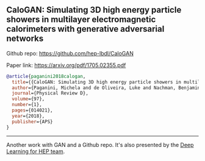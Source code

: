 ## CaloGAN: Simulating 3D high energy particle showers in multilayer electromagnetic calorimeters with generative adversarial networks

Github repo: https://github.com/hep-lbdl/CaloGAN

Paper link: https://arxiv.org/pdf/1705.02355.pdf

```bibtex
@article{paganini2018calogan,
  title={{CaloGAN: Simulating 3D high energy particle showers in multilayer electromagnetic calorimeters with generative adversarial networks}},
  author={Paganini, Michela and de Oliveira, Luke and Nachman, Benjamin},
  journal={Physical Review D},
  volume={97},
  number={1},
  pages={014021},
  year={2018},
  publisher={APS}
}
```
---
Another work with GAN and a Github repo. It's also presented by the
[Deep Learning for HEP team](https://github.com/hep-lbdl).


